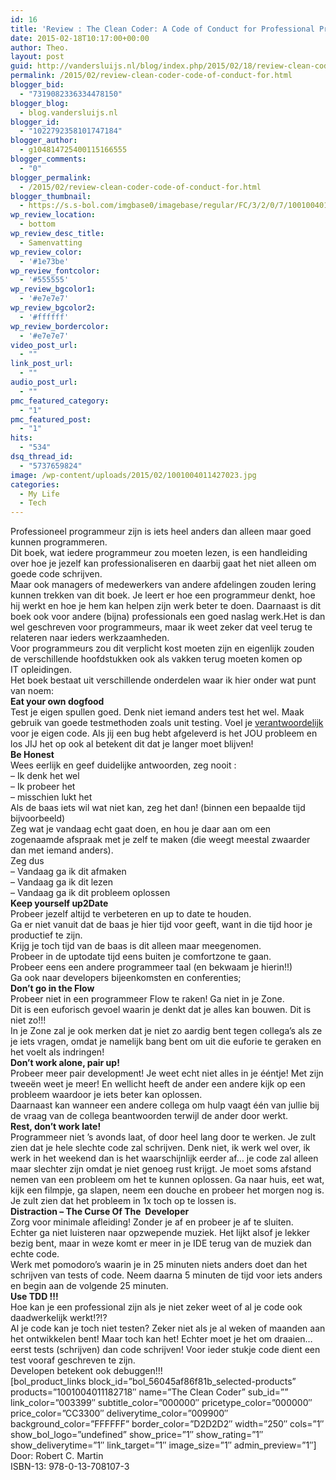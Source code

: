 ```yaml
---
id: 16
title: 'Review : The Clean Coder: A Code of Conduct for Professional Programmers'
date: 2015-02-18T10:17:00+00:00
author: Theo.
layout: post
guid: http://vandersluijs.nl/blog/index.php/2015/02/18/review-clean-coder-code-of-conduct-for/
permalink: /2015/02/review-clean-coder-code-of-conduct-for.html
blogger_bid:
  - "7319082336334478150"
blogger_blog:
  - blog.vandersluijs.nl
blogger_id:
  - "1022792358101747184"
blogger_author:
  - g104814725400115166555
blogger_comments:
  - "0"
blogger_permalink:
  - /2015/02/review-clean-coder-code-of-conduct-for.html
blogger_thumbnail:
  - https://s.s-bol.com/imgbase0/imagebase/regular/FC/3/2/0/7/1001004011427023.jpg
wp_review_location:
  - bottom
wp_review_desc_title:
  - Samenvatting
wp_review_color:
  - '#1e73be'
wp_review_fontcolor:
  - '#555555'
wp_review_bgcolor1:
  - '#e7e7e7'
wp_review_bgcolor2:
  - '#ffffff'
wp_review_bordercolor:
  - '#e7e7e7'
video_post_url:
  - ""
link_post_url:
  - ""
audio_post_url:
  - ""
pmc_featured_category:
  - "1"
pmc_featured_post:
  - "1"
hits:
  - "534"
dsq_thread_id:
  - "5737659824"
image: /wp-content/uploads/2015/02/1001004011427023.jpg
categories:
  - My Life
  - Tech
---
```

<div>
  <div class="separator" style="clear: both; text-align: left;">
    Professioneel programmeur zijn is iets heel anders dan alleen maar goed kunnen programmeren.
  </div>
</div>

<div>
  Dit boek, wat iedere programmeur zou moeten lezen, is een handleiding over hoe je jezelf kan professionaliseren en daarbij gaat het niet alleen om goede code schrijven.
</div>

<div>
</div>

<div>
  Maar ook managers of medewerkers van andere afdelingen zouden lering kunnen trekken van dit boek. Je leert er hoe een programmeur denkt, hoe hij werkt en hoe je hem kan helpen zijn werk beter te doen. Daarnaast is dit boek ook voor andere (bijna) professionals een goed naslag werk.Het is dan wel geschreven voor programmeurs, maar ik weet zeker dat veel terug te relateren naar ieders werkzaamheden.<br /> <a name="more"></a>
</div>

<!--more-->

<div>
</div>

<div>
  Voor programmeurs zou dit verplicht kost moeten zijn en eigenlijk zouden de verschillende hoofdstukken ook als vakken terug moeten komen op IT opleidingen.
</div>

<div>
</div>

<div>
  Het boek bestaat uit verschillende onderdelen waar ik hier onder wat punt van noem:
</div>

<div>
</div>

<div>
  <b>Eat your own dogfood</b>
</div>

<div>
  Test je eigen spullen goed. Denk niet iemand anders test het wel. Maak gebruik van goede testmethoden zoals unit testing. Voel je <u>verantwoordelijk</u> voor je eigen code. Als jij een bug hebt afgeleverd is het JOU probleem en los JIJ het op ook al betekent dit dat je langer moet blijven!
</div>

<div>
</div>

<div>
  <b>Be Honest</b>
</div>

<div>
  Wees eerlijk en geef duidelijke antwoorden, zeg nooit :
</div>

<div>
  &#8211; Ik denk het wel
</div>

<div>
  &#8211; Ik probeer het
</div>

<div>
  &#8211; misschien lukt het
</div>

<div>
  Als de baas iets wil wat niet kan, zeg het dan! (binnen een bepaalde tijd bijvoorbeeld)
</div>

<div>
</div>

<div>
  Zeg wat je vandaag echt gaat doen, en hou je daar aan om een zogenaamde afspraak met je zelf te maken (die weegt meestal zwaarder dan met iemand anders).
</div>

<div>
  Zeg dus
</div>

<div>
  &#8211; Vandaag ga ik dit afmaken
</div>

<div>
  &#8211; Vandaag ga ik dit lezen
</div>

<div>
  &#8211; Vandaag ga ik dit probleem oplossen
</div>

<div>
</div>

<div>
</div>

<div>
  <b>Keep yourself up2Date</b>
</div>

<div>
  Probeer jezelf altijd te verbeteren en up to date te houden.
</div>

<div>
  Ga er niet vanuit dat de baas je hier tijd voor geeft, want in die tijd hoor je productief te zijn.
</div>

<div>
  Krijg je toch tijd van de baas is dit alleen maar meegenomen.
</div>

<div>
  Probeer in de uptodate tijd eens buiten je comfortzone te gaan.
</div>

<div>
  Probeer eens een andere programmeer taal (en bekwaam je hierin!!)
</div>

<div>
  Ga ook naar developers bijeenkomsten en conferenties;
</div>

<div>
</div>

<div>
  <b>Don’t go in the Flow</b>
</div>

<div>
  Probeer niet in een programmeer Flow te raken! Ga niet in je Zone.
</div>

<div>
  Dit is een euforisch gevoel waarin je denkt dat je alles kan bouwen. Dit is niet zo!!!
</div>

<div>
</div>

<div>
  In je Zone zal je ook merken dat je niet zo aardig bent tegen collega’s als ze je iets vragen, omdat je namelijk bang bent om uit die euforie te geraken en het voelt als indringen!
</div>

<div>
</div>

<div>
  <b>Don’t work alone, pair up!</b>
</div>

<div>
  Probeer meer pair development! Je weet echt niet alles in je ééntje! Met zijn tweeën weet je meer! En wellicht heeft de ander een andere kijk op een probleem waardoor je iets beter kan oplossen.
</div>

<div>
</div>

<div>
  Daarnaast kan wanneer een andere collega om hulp vaagt één van jullie bij de vraag van de collega beantwoorden terwijl de ander door werkt.
</div>

<div>
</div>

<div>
  <b>Rest, don’t work late!</b>
</div>

<div>
  Programmeer niet ’s avonds laat, of door heel lang door te werken. Je zult zien dat je hele slechte code zal schrijven. Denk niet, ik werk wel over, ik werk in het weekend dan is het waarschijnlijk eerder af… je code zal alleen maar slechter zijn omdat je niet genoeg rust krijgt. Je moet soms afstand nemen van een probleem om het te kunnen oplossen. Ga naar huis, eet wat, kijk een filmpje, ga slapen, neem een douche en probeer het morgen nog is. Je zult zien dat het probleem in 1x toch op te lossen is.
</div>

<div>
</div>

<div>
  <b>Distraction – The Curse Of The  Developer</b>
</div>

<div>
  Zorg voor minimale afleiding! Zonder je af en probeer je af te sluiten.
</div>

<div>
  Echter ga niet luisteren naar opzwepende muziek. Het lijkt alsof je lekker bezig bent, maar in weze komt er meer in je IDE terug van de muziek dan echte code.
</div>

<div>
</div>

<div>
  Werk met pomodoro’s waarin je in 25 minuten niets anders doet dan het schrijven van tests of code. Neem daarna 5 minuten de tijd voor iets anders en begin aan de volgende 25 minuten.
</div>

<div>
</div>

<div>
  <b>Use TDD !!!</b>
</div>

<div>
  Hoe kan je een professional zijn als je niet zeker weet of al je code ook daadwerkelijk werkt!?!?
</div>

<div>
</div>

<div>
  Al je code kan je toch niet testen? Zeker niet als je al weken of maanden aan het ontwikkelen bent! Maar toch kan het! Echter moet je het om draaien… eerst tests (schrijven) dan code schrijven! Voor ieder stukje code dient een test vooraf geschreven te zijn.
</div>

<div>
</div>

<div>
  Developen betekent ook debuggen!!!
</div>

<div>
  [bol_product_links block_id=&#8221;bol_56045af86f81b_selected-products&#8221; products=&#8221;1001004011182718&#8243; name=&#8221;The Clean Coder&#8221; sub_id=&#8221;&#8221; link_color=&#8221;003399&#8243; subtitle_color=&#8221;000000&#8243; pricetype_color=&#8221;000000&#8243; price_color=&#8221;CC3300&#8243; deliverytime_color=&#8221;009900&#8243; background_color=&#8221;FFFFFF&#8221; border_color=&#8221;D2D2D2&#8243; width=&#8221;250&#8243; cols=&#8221;1&#8243; show_bol_logo=&#8221;undefined&#8221; show_price=&#8221;1&#8243; show_rating=&#8221;1&#8243; show_deliverytime=&#8221;1&#8243; link_target=&#8221;1&#8243; image_size=&#8221;1&#8243; admin_preview=&#8221;1&#8243;]
</div>

<div>
  <div>
    Door: Robert C. Martin
  </div>
  
  <div>
    ISBN-13: 978-0-13-708107-3
  </div>
</div>